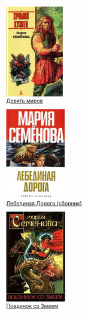 ![](Девять%20миров.jpg)  
[Девять миров](Девять%20миров.txt)

![](Лебединая%20Дорога%20(сборник).jpg)  
[Лебединая Дорога (сборник)](Лебединая%20Дорога%20(сборник).txt)

![](Поединок%20со%20Змеем.jpg)  
[Поединок со Змеем](Поединок%20со%20Змеем.txt)
